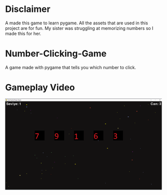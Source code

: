 # Disclaimer
A made this game to learn pygame. All the assets that are used in this project are for fun. My sister was struggling at memorizing numbers so I made this for her.
# Number-Clicking-Game
A game made with pygame that tells you which number to click. 

# Gameplay Video
<a href="https://www.youtube.com/watch?v=lAkX0xvictk">
         <img alt="Qries" src="https://github.com/equintee/Number-Clicking-Game/blob/main/Gameplay.png">
      </a>


